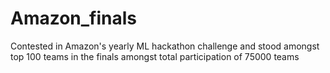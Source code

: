 # Amazon_finals
Contested in Amazon's yearly ML hackathon challenge and stood amongst top 100 teams in the finals amongst total participation of 75000 teams
